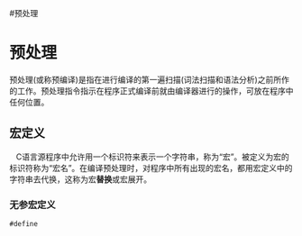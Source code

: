 #预处理
# 预处理
预处理(或称预编译)是指在进行编译的第一遍扫描(词法扫描和语法分析)之前所作的工作。预处理指令指示在程序正式编译前就由编译器进行的操作，可放在程序中任何位置。
## 宏定义
   C语言源程序中允许用一个标识符来表示一个字符串，称为“宏”。被定义为宏的标识符称为“宏名”。在编译预处理时，对程序中所有出现的宏名，都用宏定义中的字符串去代换，这称为宏**替换**或宏展开。
### 无参宏定义
`#define `